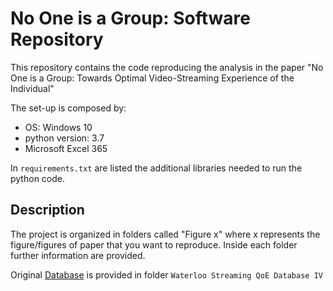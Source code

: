 # No One is a Group: Software Repository
This repository contains the code reproducing the analysis in the paper "No One is a Group: Towards Optimal Video-Streaming Experience of the Individual"

The set-up is composed by:
 * OS: Windows 10
 * python version: 3.7
 * Microsoft Excel 365

In `requirements.txt` are listed the additional libraries needed to run the python code.

## Description
The project is organized in folders called "Figure x" where x represents the figure/figures of paper that you want to reproduce. Inside each folder further information are provided.

Original [Database](http://ivc.uwaterloo.ca/database/WaterlooSQoE-IV/waterloo_sqoe4_feature.zip) is provided in folder `Waterloo Streaming QoE Database IV`

